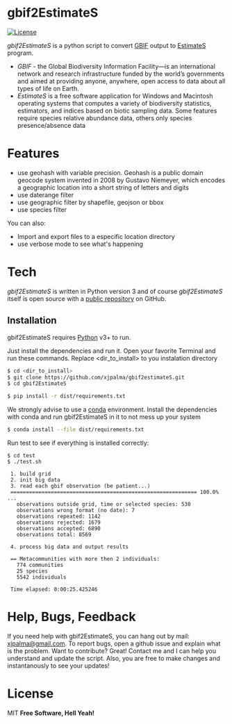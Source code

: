 # gbif2EstimateS


[![License](http://img.shields.io/:license-mit-blue.svg)](http://doge.mit-license.org)

*gbif2EstimateS* is a python script to convert [GBIF] output to [EstimateS] program.

  - *GBIF* - the Global Biodiversity Information Facility—is an international network and research infrastructure funded by the world’s governments and aimed at providing anyone, anywhere, open access to data about all types of life on Earth.
  - *EstimateS* is a free software application for Windows and Macintosh operating systems that computes a variety of biodiversity statistics, estimators, and indices based on biotic sampling data. Some features require species relative abundance data, others only species presence/absence data

# Features
  - use geohash with variable precision. Geohash is a public domain geocode system invented in 2008 by Gustavo Niemeyer, which encodes a geographic location into a short string of letters and digits
  - use daterange filter
  - use geographic filter by shapefile, geojson or bbox
  - use species filter

You can also:
  - Import and export files to a especific location directory
  - use verbose mode to see what's happening


# Tech

*gbif2EstimateS* is written in Python version 3 and of course *gbif2EstimateS* itself is open source with a [public repository][gbif2EstimateS] on GitHub.

## Installation

gbif2EstimateS requires [Python](https://www.python.org) v3+ to run.

Just install the dependencies and run it.
Open your favorite Terminal and run these commands. Replace <dir_to_install> to you instalation directory
```sh
$ cd <dir_to_install>
$ git clone https://github.com/xjpalma/gbif2estimateS.git
$ cd gbif2EstimateS

$ pip install -r dist/requirements.txt
```
We strongly advise to use a [conda] environment. Install the dependencies with conda and run gbif2EstimateS in it to not mess up your system
```sh
$ conda install --file dist/requirements.txt
```
Run test to see if everything is installed correctly:
```
$ cd test
$ ./test.sh

 1. build grid
 2. init big data
 3. read each gbif observation (be patient...)
 ============================================================ 100.0% ...
   observations outside grid, time or selected species: 530
   observations wrong format (no date): 7
   observations repeated: 1142
   observations rejected: 1679
   observations accepted: 6890
   observations total: 8569

 4. process big data and output results

 == Metacommunities with more then 2 individuals:
   774 communities
   25 species
   5542 individuals

 Time elapsed: 0:00:25.425246
```
# Help, Bugs, Feedback
If you need help with gbif2EstimateS, you can hang out by mail: <xjpalma@gmail.com>. To report bugs, open a github issue and explain what is the problem.
Want to contribute? Great! Contact me and I can help you understand and update the script. Also, you are free to make changes and instantanously to see your updates!

# License
MIT
**Free Software, Hell Yeah!**

[GBIF]: <https://www.gbif.org>
[EstimateS]: <http://viceroy.eeb.uconn.edu/estimates>
[gbif2EstimateS]: <https://github.com/xjpalma/gbif2estimateS>
[git-repo-url]: <https://github.com/xjpalma/gbif2estimateS.git>
[conda]: <https://docs.conda.io/en/latest/miniconda.html>

